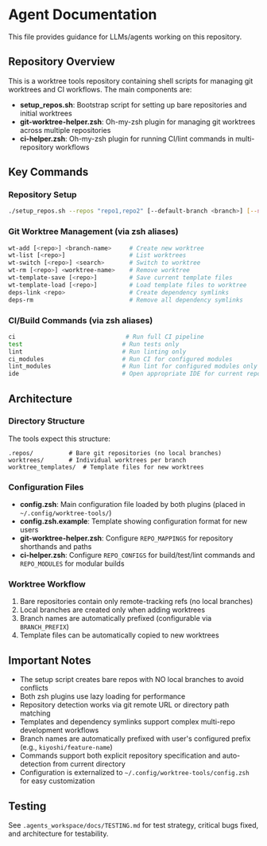 # Agent Documentation

This file provides guidance for LLMs/agents working on this repository.

## Repository Overview

This is a worktree tools repository containing shell scripts for managing git worktrees and CI workflows. The main components are:

- **setup_repos.sh**: Bootstrap script for setting up bare repositories and initial worktrees
- **git-worktree-helper.zsh**: Oh-my-zsh plugin for managing git worktrees across multiple repositories
- **ci-helper.zsh**: Oh-my-zsh plugin for running CI/lint commands in multi-repository workflows

## Key Commands

### Repository Setup
```bash
./setup_repos.sh --repos "repo1,repo2" [--default-branch <branch>] [--no-initial-worktrees]
```

### Git Worktree Management (via zsh aliases)
```bash
wt-add [<repo>] <branch-name>     # Create new worktree
wt-list [<repo>]                  # List worktrees
wt-switch [<repo>] <search>       # Switch to worktree
wt-rm [<repo>] <worktree-name>    # Remove worktree
wt-template-save [<repo>]         # Save current template files
wt-template-load [<repo>]         # Load template files to worktree
deps-link <repo>                  # Create dependency symlinks
deps-rm                           # Remove all dependency symlinks
```

### CI/Build Commands (via zsh aliases)
```bash
ci                               # Run full CI pipeline
test                            # Run tests only
lint                            # Run linting only
ci_modules                      # Run CI for configured modules
lint_modules                    # Run lint for configured modules only
ide                             # Open appropriate IDE for current repo
```

## Architecture

### Directory Structure
The tools expect this structure:
```
.repos/          # Bare git repositories (no local branches)
worktrees/       # Individual worktrees per branch
worktree_templates/  # Template files for new worktrees
```

### Configuration Files
- **config.zsh**: Main configuration file loaded by both plugins (placed in `~/.config/worktree-tools/`)
- **config.zsh.example**: Template showing configuration format for new users
- **git-worktree-helper.zsh**: Configure `REPO_MAPPINGS` for repository shorthands and paths
- **ci-helper.zsh**: Configure `REPO_CONFIGS` for build/test/lint commands and `REPO_MODULES` for modular builds

### Worktree Workflow
1. Bare repositories contain only remote-tracking refs (no local branches)
2. Local branches are created only when adding worktrees
3. Branch names are automatically prefixed (configurable via `BRANCH_PREFIX`)
4. Template files can be automatically copied to new worktrees

## Important Notes

- The setup script creates bare repos with NO local branches to avoid conflicts
- Both zsh plugins use lazy loading for performance
- Repository detection works via git remote URL or directory path matching
- Templates and dependency symlinks support complex multi-repo development workflows
- Branch names are automatically prefixed with user's configured prefix (e.g., `kiyoshi/feature-name`)
- Commands support both explicit repository specification and auto-detection from current directory
- Configuration is externalized to `~/.config/worktree-tools/config.zsh` for easy customization

## Testing

See `.agents_workspace/docs/TESTING.md` for test strategy, critical bugs fixed, and architecture for testability.
